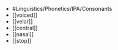 - #Linguistics/Phonetics/IPA/Consonants
- [[voiced]]
- [[velar]]
- [[central]]
- [[nasal]]
- [[stop]]